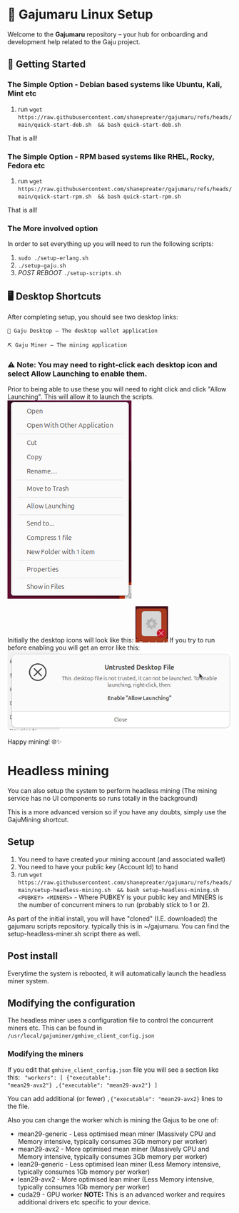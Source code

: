 # 🌳 Gajumaru Linux Setup

Welcome to the **Gajumaru** repository – your hub for onboarding and development help related to the Gaju project.

## 🚀 Getting Started
### The Simple Option - Debian based systems like Ubuntu, Kali, Mint etc
1. run `wget https://raw.githubusercontent.com/shanepreater/gajumaru/refs/heads/main/quick-start-deb.sh  && bash quick-start-deb.sh`

That is all!
### The Simple Option - RPM based systems like RHEL, Rocky, Fedora etc
1. run `wget https://raw.githubusercontent.com/shanepreater/gajumaru/refs/heads/main/quick-start-rpm.sh  && bash quick-start-rpm.sh`

That is all!

### The More involved option
In order to set everything up you will need to run the following scripts:
1. `sudo ./setup-erlang.sh`
2. `./setup-gaju.sh`
3. *POST REBOOT* `./setup-scripts.sh`

## 🖥️ Desktop Shortcuts

After completing setup, you should see two desktop links:

    💼 Gaju Desktop – The desktop wallet application

    ⛏️ Gaju Miner – The mining application

    
### ⚠️  Note: You may need to right-click each desktop icon and select Allow Launching to enable them.

Prior to being able to use these you will need to right click and click "Allow Launching". This will allow it to launch the scripts.
![Context menu](images/context-menu.png?raw=true "Context menu")

Initially the desktop icons will look like this: ![Desktop icon pre-enabling](images/icon-with-cross.png?raw=true "Cleanly installed icon")
If you try to run before enabling you will get an error like this: ![Launch error](images/launch-fail.png?raw=true "Launcher failure")


Happy mining! 🌐✨

# Headless mining
You can also setup the system to perform headless mining (The mining service has no UI components so runs totally in the background)

This is a more advanced version so if you have any doubts, simply use the GajuMining shortcut.

## Setup
1. You need to have created your mining account (and associated wallet)
2. You need to have your public key (Account Id) to hand
3. run `wget https://raw.githubusercontent.com/shanepreater/gajumaru/refs/heads/main/setup-headless-mining.sh  && bash setup-headless-mining.sh <PUBKEY> <MINERS>` - Where PUBKEY is your public key and MINERS is the number of concurrent miners to run (probably stick to 1 or 2).

As part of the initial install, you will have "cloned" (I.E. downloaded) the gajumaru scripts repository. typically this is in ~/gajumaru.
You can find the setup-headless-miner.sh script there as well.

## Post install
Everytime the system is rebooted, it will automatically launch the headless miner system.

## Modifying the configuration
The headless miner uses a configuration file to control the concurrent miners etc. This can be found in `/usr/local/gajuminer/gmhive_client_config.json`

### Modifying the miners
If you edit that `gmhive_client_config.json` file you will see a section like this:
<code>
  "workers": [
    {"executable": "mean29-avx2"}
    ,{"executable": "mean29-avx2"}
  ]
</code>

You can add additional (or fewer) `,{"executable": "mean29-avx2}` lines to the file. 

Also you can change the worker which is mining the Gajus to be one of:
* mean29-generic - Less optimised mean miner (Massively CPU and Memory intensive, typically consumes 3Gb memory per worker)
* mean29-avx2 - More optimised mean miner (Massively CPU and Memory intensive, typically consumes 3Gb memory per worker)
* lean29-generic - Less optimised lean miner (Less Memory intensive, typically consumes 1Gb memory per worker)
* lean29-avx2 - More optimised lean miner (Less Memory intensive, typically consumes 1Gb memory per worker)
* cuda29 - GPU worker **NOTE:** This is an advanced worker and requires additional drivers etc specific to your device.
